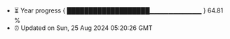 - ⏳ Year progress { ███████████████████▁▁▁▁▁▁▁▁▁▁▁ } 64.81 %
- ⏰ Updated on Sun, 25 Aug 2024 05:20:26 GMT


